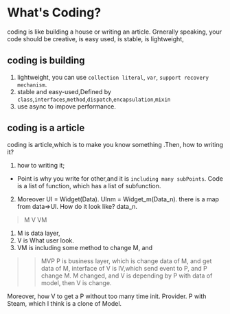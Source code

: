 # What's Coding?
coding is like building a house or writing an article. Grnerally speaking, your code should be creative, is easy used, is stable, is lightweight,
## coding is building
1. lightweight, you can use `collection literal`, `var`, `support recovery mechanism`.
2. stable and easy-used,Defined by `class`,`interfaces`,`method`,`dispatch`,`encapsulation`,`mixin`
3. use async to impove  performance.
## coding is a article
coding is article,which is to make you know something .Then, how to writing it?
1. how to writing it;
 + Point is why you write for other,and it is `including many subPoints`. Code is a list of function, which has a list of subfunction.
2. Moreover
 UI = Widget(Data).
 UInm = Widget_m(Data_n).
 there is a map from data=>UI. How do it look like?
  data_n.

 > M V VM
 1. M is data layer,
 2. V is What user look.
 3. VM is including some method to change M, and 

 >> MVP
  P is business layer, which is change data of M, and get data of M,
  interface of V is IV,which send event to P, and P change M. M changed, and V is depending by P with data of model, then V is change. 

  Moreover, how V to get a P without too many time init. Provider. P with Steam, which I think is a clone of Model.